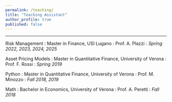 ```yaml
---
permalink: /teaching/
title: "Teaching Assistant"
author_profile: true
published: false
---
```


------

Risk Management
:   Master in Finance, USI Lugano
:   Prof. A. Plazzi
:   *Spring 2022, 2023, 2024, 2025*

Asset Pricing Models
:   Master in Quantitative Finance, University of Verona
:   Prof. F. Rossi
:   *Spring 2019*

Python
:   Master in Quantitative Finance, University of Verona
:   Prof. M. Minozzo
:   *Fall 2018, 2019*

Math
:   Bachelor in Economics, University of Verona
:   Prof. A. Peretti
:   *Fall 2018*


